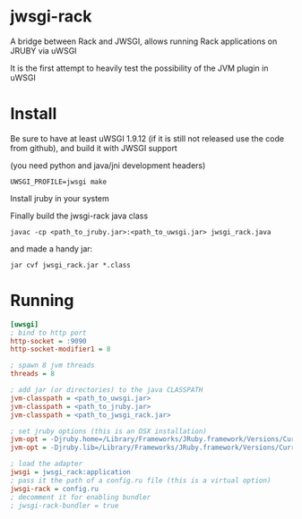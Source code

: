 jwsgi-rack
==========

A bridge between Rack and JWSGI, allows running Rack applications on JRUBY via uWSGI

It is the first attempt to heavily test the possibility of the JVM plugin in uWSGI

Install
=======

Be sure to have at least uWSGI 1.9.12 (if it is still not released use the code from github), and build it with JWSGI support

(you need python and java/jni development headers)

```
UWSGI_PROFILE=jwsgi make
```

Install jruby in your system

Finally build the jwsgi-rack java class

```
javac -cp <path_to_jruby.jar>:<path_to_uwsgi.jar> jwsgi_rack.java
```

and made a handy jar:

```
jar cvf jwsgi_rack.jar *.class
```


Running
=======

```ini
[uwsgi]
; bind to http port
http-socket = :9090
http-socket-modifier1 = 8

; spawn 8 jvm threads
threads = 8

; add jar (or directories) to the java CLASSPATH
jvm-classpath = <path_to_uwsgi.jar>
jvm-classpath = <path_to_jruby.jar>
jvm-classpath = <path_to_jwsgi_rack.jar>

; set jruby options (this is an OSX installation)
jvm-opt = -Djruby.home=/Library/Frameworks/JRuby.framework/Versions/Current
jvm-opt = -Djruby.lib=/Library/Frameworks/JRuby.framework/Versions/Current/lib

; load the adapter
jwsgi = jwsgi_rack:application
; pass it the path of a config.ru file (this is a virtual option)
jwsgi-rack = config.ru
; decomment it for enabling bundler
; jwsgi-rack-bundler = true
```

